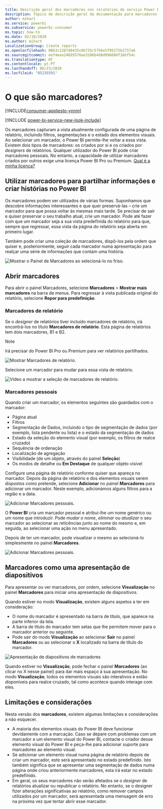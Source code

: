 ```yaml
---
title: Descrição geral dos marcadores nos relatórios do serviço Power BI
description: Tópico de descrição geral da documentação para marcadores no serviço Power BI.
author: mihart
ms.service: powerbi
ms.subservice: powerbi-consumer
ms.topic: how-to
ms.date: 02/18/2020
ms.author: mihart
LocalizationGroup: Create reports
ms.openlocfilehash: 08b3c1287d8435c06735c5756e5f95275b2757a6
ms.sourcegitcommit: eef4eee24695570ae3186b4d8d99660df16bf54c
ms.translationtype: HT
ms.contentlocale: pt-PT
ms.lasthandoff: 06/23/2020
ms.locfileid: "85235591"
---
```

# <a name="what-are-bookmarks"></a>O que são marcadores?

[!INCLUDE[consumer-appliesto-ynnm](../includes/consumer-appliesto-ynnm.md)]

[!INCLUDE [power-bi-service-new-look-include](../includes/power-bi-service-new-look-include.md)]

Os marcadores capturam a vista atualmente configurada de uma página de relatório, incluindo filtros, segmentações e o estado dos elementos visuais. Ao selecionar um marcador, o Power BI permite-lhe voltar a essa vista. Existem dois tipos de marcadores: os criados por si e os criados por *designers* de relatórios. Qualquer utilizador do Power BI pode criar marcadores pessoais. No entanto, a capacidade de utilizar marcadores criados por outros exige uma licença Power BI Pro ou Premium. [Qual é a minha licença?](end-user-license.md)

## <a name="use-bookmarks-to-share-insights-and-build-stories-in-power-bi"></a>Utilizar marcadores para partilhar informações e criar histórias no Power BI 
Os marcadores podem ser utilizados de várias formas. Suponhamos que descobre informações interessantes e que quer preservá-las – crie um marcador para que possa voltar às mesmas mais tarde. Se precisar de sair e quiser preservar o seu trabalho atual, crie um marcador. Pode até fazer com que um marcador seja a sua vista predefinida do relatório para que, sempre que regressar, essa vista da página do relatório seja aberta em primeiro lugar. 

Também pode criar uma coleção de marcadores, dispô-los pela ordem que quiser e, posteriormente, seguir cada marcador numa apresentação para realçar uma série de informações que contam uma história.  

![Mostrar o Painel de Marcadores ao selecioná-lo no friso.](media/end-user-bookmarks/power-bi-select-bookmark.png)

## <a name="open-bookmarks"></a>Abrir marcadores
Para abrir o painel Marcadores, selecione **Marcadores** > **Mostrar mais marcadores** na barra de menus. Para regressar à vista publicada original do relatório, selecione **Repor para predefinição**.

### <a name="report-bookmarks"></a>Marcadores de relatório
Se o *designer* de relatórios tiver incluído marcadores de relatório, irá encontrá-los no título **Marcadores de relatório**. Esta página de relatórios tem dois marcadores, B1 e B2. 

> [!NOTE]
> Irá precisar do Power BI Pro ou Premium para ver relatórios partilhados. 

![Mostrar Marcadores de relatório.](media/end-user-bookmarks/power-bi-report.png)

Selecione um marcador para mudar para essa vista de relatório. 

![Vídeo a mostrar a seleção de marcadores de relatório.](media/end-user-bookmarks/power-bi-bookmarks.gif)

### <a name="personal-bookmarks"></a>Marcadores pessoais

Quando criar um marcador, os elementos seguintes são guardados com o marcador:

* Página atual
* Filtros
* Segmentação de Dados, incluindo o tipo de segmentação de dados (por exemplo, lista pendente ou lista) e o estado da segmentação de dados
* Estado da seleção do elemento visual (por exemplo, os filtros de realce cruzado)
* Sequência de ordenação
* Localização de agregação
* Visibilidade (de um objeto, através do painel **Seleção**)
* Os modos de detalhe ou **Em Destaque** de qualquer objeto visível

Configure uma página de relatório conforme quiser que apareça no marcador. Depois da página de relatório e dos elementos visuais serem dispostos como pretende, selecione **Adicionar** no painel **Marcadores** para adicionar um marcador. Neste exemplo, adicionámos alguns filtros para a região e a data. 

![Adicionar Marcadores pessoais.](media/end-user-bookmarks/power-bi-bookmark-personal.png)

O **Power BI** cria um marcador pessoal e atribui-lhe um nome genérico ou um nome que introduzir. Pode *mudar o nome*, *eliminar* ou *atualizar* o seu marcador ao selecionar as reticências junto ao nome do mesmo e, em seguida, ao selecionar uma ação no menu apresentado.

Depois de ter um marcador, pode visualizar o mesmo ao selecioná-lo simplesmente no painel **Marcadores**. 

![Adicionar Marcadores pessoais.](media/end-user-bookmarks/power-bi-bookmark-west.png)


<!--
## Arranging bookmarks
As you create bookmarks, you might find that the order in which you create them isn't necessarily the same order you'd like to present them to your audience. No problem, you can easily rearrange the order of bookmarks.

In the **Bookmarks** pane, simply drag-and-drop bookmarks to change their order, as shown in the following image. The yellow bar between bookmarks designates where the dragged bookmark will be placed.

![Change bookmark order by drag-and-drop](media/desktop-bookmarks/bookmarks_06.png)

The order of your bookmarks can become important when you use the **View** feature of bookmarks, as described in the next section. 

-->

## <a name="bookmarks-as-a-slide-show"></a>Marcadores como uma apresentação de diapositivos
Para apresentar ou ver marcadores, por ordem, selecione **Visualização** no painel **Marcadores** para iniciar uma apresentação de diapositivos.

Quando estiver no modo **Visualização**, existem alguns aspetos a ter em consideração:

- O nome do marcador é apresentado na barra de título, que aparece na parte inferior da tela.
- A barra de título do marcador tem setas que lhe permitem mover para o marcador anterior ou seguinte.
- Pode sair do modo **Visualização** ao selecionar **Sair** no painel **Marcadores** ou ao selecionar o **X** localizado na barra de título do marcador.

![Apresentação de diapositivos de marcadores](media/end-user-bookmarks/power-bi-slideshow.png)

Quando estiver no **Visualização**, pode fechar o painel **Marcadores** (ao clicar no X nesse painel) para dar mais espaço à sua apresentação. No modo **Visualização**, todos os elementos visuais são interativos e estão disponíveis para realce cruzado, tal como acontece quando interage com eles. 

<!--
## Visibility - using the Selection pane
With the release of bookmarks, the new **Selection** pane is also introduced. The **Selection** pane provides a list of all objects on the current page and allows you to select the object and specify whether a given object is visible. 

![Enable the Selection pane](media/desktop-bookmarks/bookmarks_08.png)

You can select an object using the **Selection** pane. Also, you can toggle whether the object is currently visible by clicking the eye icon to the right of the visual. 

![Selection pane](media/desktop-bookmarks/bookmarks_09.png)

When a bookmark is added, the visible status of each object is also saved based on its setting in the **Selection** pane. 

It's important to note that **slicers** continue to filter a report page, regardless of whether they are visible. As such, you can create many different bookmarks, with different slicer settings, and make a single report page appear very different (and highlight different insights) in various bookmarks.


## Bookmarks for shapes and images
You can also link shapes and images to bookmarks. With this feature, when you click on an object, it will show the bookmark associated with that object. This can be especially useful when working with buttons; you can learn more by reading the article about [using buttons in Power BI](../create-reports/desktop-buttons.md). 

To assign a bookmark to an object, select the object, then expand the **Action** section from the **Format Shape** pane, as shown in the following image.

![Add bookmark link to an object](media/desktop-bookmarks/bookmarks_10.png)

Once you turn the **Action** slider to **On** you can select whether the object is a back button, a bookmark, or a Q&A command. If you select bookmark, you can then select which of your bookmarks the object is linked to.

There are all sorts of interesting things you can do with object-linked bookmarking. You can create a visual table of contents on your report page, or you can provide different views (such as visual types) of the same information, just by clicking on an object.

When you are in editing mode you can use ctrl+click to follow the link, and when not in edit mode, simply click the object to follow the link. 


## Bookmark groups

Beginning with the August 2018 release of **Power BI Desktop**, you can create and use bookmark groups. A bookmark group is a collection of bookmarks that you specify, which can be shown and organized as a group. 

To create a bookmark group, hold down the CTRL key and select the bookmarks you want to include in the group, then click the ellipses beside any of the selected bookmarks, and select **Group** from the menu that appears.

![Create a bookmark group](media/desktop-bookmarks/bookmarks_15.png)

**Power BI Desktop** automatically names the group *Group 1*. Fortunately, you can just double-click on the name and rename it to whatever you want.

![Rename a bookmark group](media/desktop-bookmarks/bookmarks_16.png)

With any bookmark group, clicking on the bookmark group's name only expands or collapses the group of bookmarks, and does not represent a bookmark by itself. 

When using the **View** feature of bookmarks, the following applies:

* If the selected bookmark is in a group when you select **View** from bookmarks, only the bookmarks *in that group* are shown in the viewing session. 

* If the selected bookmark is not in a group, or is on the top level (such as the name of a bookmark group), then all bookmarks for the entire report are played, including bookmarks in any group. 

To ungroup bookmarks, just select any bookmark in a group, click the ellipses, and then select **Ungroup** from the menu that appears. 

![Ungroup a bookmark group](media/desktop-bookmarks/bookmarks_17.png)

Note that selecting **Ungroup** for any bookmark from a group takes all bookmarks out of the group (it deletes the group, but not the bookmarks themselves). So to remove a single bookmark from a group, you need to **Ungroup** any member from that group, which deletes the grouping, then select the members you want in the new group (using CTRL and clicking each bookmark), and select **Group** again. 
-->





## <a name="limitations-and-considerations"></a>Limitações e considerações
Nesta versão dos **marcadores**, existem algumas limitações e considerações a não esquecer.

* A maioria dos elementos visuais do Power BI deve funcionar devidamente com a marcação. Caso se depare com problemas com um marcador e um elemento visual do Power BI, contacte o criador desse elemento visual do Power BI e peça-lhe para adicionar suporte para marcadores ao elemento visual.
* Se adicionar um elemento visual numa página de relatório depois de criar um marcador, este será apresentado no estado predefinido. Isto também significa que se apresentar uma segmentação de dados numa página onde criou anteriormente marcadores, esta irá estar no estado predefinido.
* Em geral, os seus marcadores não serão afetados se o *designer* de relatórios atualizar ou republicar o relatório. No entanto, se o designer fizer alterações significativas ao relatório, como remover campos utilizados por um marcador, será apresentada uma mensagem de erro na próxima vez que tentar abrir esse marcador. 

<!--
## Next steps
spotlight?
-->
